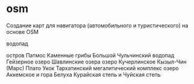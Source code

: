 # osm
Создание карт для навигатора (автомобильного и туристического) на основе OSM


 <wpt lat="33.298835754394531" lon="31.556301116943359"><name>водопад</name></wpt>
 
  <wpt lat="51.398507" lon="86.000313"><name>остров Патмос</name></wpt>
 <wpt lat="51.111358" lon="87.974248"><name>Каменные грибы</name></wpt>
 <wpt lat="51.117808" lon="88.090108"><name>Большой Чульчинский водопад</name></wpt>
 <wpt lat="50.289167" lon="87.667059"><name>Гейзерное озеро</name></wpt>
 <wpt lat="50.102646" lon="87.427503"><name>Шавлинские озера</name></wpt>
 <wpt lat="49.873804" lon="86.415577"><name>озеро Кучерлинское</name></wpt>
 <wpt lat="50.061327" lon="88.298602"><name>Кызыл-Чин (Марс)</name></wpt>
 <wpt lat="49.346223" lon="87.659894"><name>Плато Укок</name></wpt>
 <wpt lat="49.885797" lon="88.543420"><name>Тархатинский мегалитический комплекс</name></wpt>
 <wpt lat="49.908039" lon="86.546165"><name>озеро Аккемское и гора Белуха</name></wpt>
 <wpt lat="50.243747" lon="87.901244"><name>Курайская степь и Чуйская степь </name></wpt>
